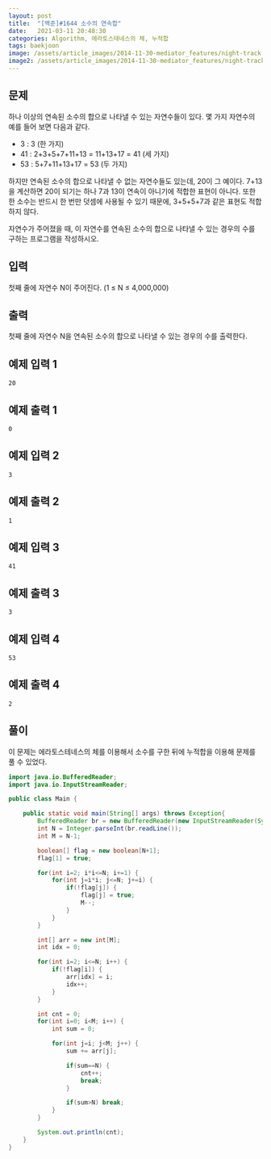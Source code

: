 ```yaml
---
layout: post
title:  "[백준]#1644 소수의 연속합"
date:   2021-03-11 20:48:30
categories: Algorithm, 에라토스테네스의 체, 누적합
tags: baekjoon
image: /assets/article_images/2014-11-30-mediator_features/night-track.JPG
image2: /assets/article_images/2014-11-30-mediator_features/night-track-mobile.JPG
---
```


문제
--------------------

하나 이상의 연속된 소수의 합으로 나타낼 수 있는 자연수들이 있다. 몇 가지 자연수의 예를 들어 보면 다음과 같다.

- 3 : 3 (한 가지)
- 41 : 2+3+5+7+11+13 = 11+13+17 = 41 (세 가지)
- 53 : 5+7+11+13+17 = 53 (두 가지)

하지만 연속된 소수의 합으로 나타낼 수 없는 자연수들도 있는데, 20이 그 예이다. 7+13을 계산하면 20이 되기는 하나 7과 13이 연속이 아니기에 적합한 표현이 아니다. 또한 한 소수는 반드시 한 번만 덧셈에 사용될 수 있기 때문에, 3+5+5+7과 같은 표현도 적합하지 않다.

자연수가 주어졌을 때, 이 자연수를 연속된 소수의 합으로 나타낼 수 있는 경우의 수를 구하는 프로그램을 작성하시오.

입력
---------------------------

첫째 줄에 자연수 N이 주어진다. (1 ≤ N ≤ 4,000,000)

출력
----------------

첫째 줄에 자연수 N을 연속된 소수의 합으로 나타낼 수 있는 경우의 수를 출력한다.

예제 입력 1 
----------------------

```
20
```

예제 출력 1 
------------------------

```
0
```

예제 입력 2
----------------------

```
3
```

예제 출력 2
------------------------

```
1
```

예제 입력 3
----------------------

```
41
```

예제 출력 3
------------------------

```
3
```

예제 입력 4
----------------------

```
53
```

예제 출력 4
------------------------

```
2
```

풀이
--------------------------

이 문제는 에라토스테네스의 체를 이용해서 소수를 구한 뒤에 누적합을 이용해 문제를 풀 수 있었다.

```java
import java.io.BufferedReader;
import java.io.InputStreamReader;

public class Main {

    public static void main(String[] args) throws Exception{
        BufferedReader br = new BufferedReader(new InputStreamReader(System.in));
        int N = Integer.parseInt(br.readLine());
        int M = N-1;

        boolean[] flag = new boolean[N+1];
        flag[1] = true;

        for(int i=2; i*i<=N; i+=1) {
            for(int j=i*i; j<=N; j+=i) {
                if(!flag[j]) {
                    flag[j] = true;
                    M--;
                }
            }
        }

        int[] arr = new int[M];
        int idx = 0;

        for(int i=2; i<=N; i++) {
            if(!flag[i]) {
                arr[idx] = i;
                idx++;
            }
        }

        int cnt = 0;
        for(int i=0; i<M; i++) {
            int sum = 0;

            for(int j=i; j<M; j++) {
                sum += arr[j];

                if(sum==N) {
                    cnt++;
                    break;
                }

                if(sum>N) break;
            }
        }

        System.out.println(cnt);
    }
}
```
